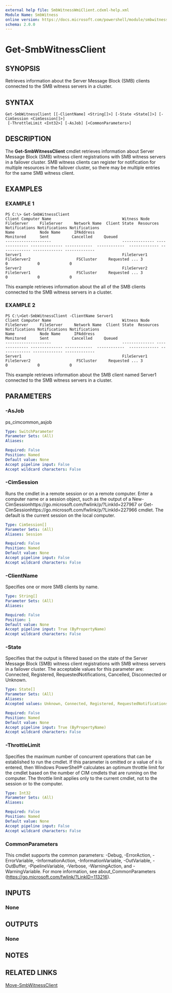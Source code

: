 ```yaml
---
external help file: SmbWitnessWmiClient.cdxml-help.xml
Module Name: SmbWitness
online version: https://docs.microsoft.com/powershell/module/smbwitness/get-smbwitnessclient?view=windowsserver2012-ps&wt.mc_id=ps-gethelp
schema: 2.0.0
---
```


# Get-SmbWitnessClient

## SYNOPSIS
Retrieves information about the Server Message Block (SMB) clients connected to the SMB witness servers in a cluster.

## SYNTAX

```
Get-SmbWitnessClient [[-ClientName] <String[]>] [-State <State[]>] [-CimSession <CimSession[]>]
 [-ThrottleLimit <Int32>] [-AsJob] [<CommonParameters>]
```

## DESCRIPTION
The **Get-SmbWitnessClient** cmdlet retrieves information about Server Message Block (SMB) witness client registrations with SMB witness servers in a failover cluster.
SMB witness clients can register for notification for multiple resources in the failover cluster, so there may be multiple entries for the same SMB witness client.

## EXAMPLES

### EXAMPLE 1
```
PS C:\> Get-SmbWitnessClient
Client Computer Name                               Witness Node   FileServer     FileServer     Network Name  Client State  Resources     Notifications Notifications Notifications 
Name           Node Name      IPAddress                                  Monitored      Sent          Cancelled     Queued 
--------------------                               -------------- -------------- -------------- ------------  ------------  ------------- ------------- ------------- ------------- 
Server1                                            FileServer1   FileServer2                    FSCluster     Requested ... 3             0             0             0 
Server2                                            FileServer2   FileServer1                    FSCluster     Requested ... 3             0             0             0
```

This example retrieves information about the all of the SMB clients connected to the SMB witness servers in a cluster.

### EXAMPLE 2
```
PS C:\>Get-SmbWitnessClient -ClientName Server1
Client Computer Name                               Witness Node   FileServer     FileServer     Network Name  Client State  Resources     Notifications Notifications Notifications 
Name           Node Name      IPAddress                                  Monitored      Sent          Cancelled     Queued 
--------------------                               -------------- -------------- -------------- ------------  ------------  ------------- ------------- ------------- ------------- 
Server1                                            FileServer1   FileServer2                    FSCluster     Requested ... 3             0             0             0
```

This example retrieves information about the SMB client named Server1 connected to the SMB witness servers in a cluster.

## PARAMETERS

### -AsJob
ps_cimcommon_asjob

```yaml
Type: SwitchParameter
Parameter Sets: (All)
Aliases: 

Required: False
Position: Named
Default value: None
Accept pipeline input: False
Accept wildcard characters: False
```

### -CimSession
Runs the cmdlet in a remote session or on a remote computer.
Enter a computer name or a session object, such as the output of a New-CimSessionhttps://go.microsoft.com/fwlink/p/?LinkId=227967 or Get-CimSessionhttps://go.microsoft.com/fwlink/p/?LinkId=227966 cmdlet.
The default is the current session on the local computer.

```yaml
Type: CimSession[]
Parameter Sets: (All)
Aliases: Session

Required: False
Position: Named
Default value: None
Accept pipeline input: False
Accept wildcard characters: False
```

### -ClientName
Specifies one or more SMB clients by name.

```yaml
Type: String[]
Parameter Sets: (All)
Aliases: 

Required: False
Position: 1
Default value: None
Accept pipeline input: True (ByPropertyName)
Accept wildcard characters: False
```

### -State
Specifies that the output is filtered based on the state of the Server Message Block (SMB) witness client registrations with SMB witness servers in a failover cluster. 
The acceptable values for this parameter are: Connected, Registered, RequestedNotifications, Cancelled, Disconnected or Unknown.

```yaml
Type: State[]
Parameter Sets: (All)
Aliases: 
Accepted values: Unknown, Connected, Registered, RequestedNotifications, Cancelled, Disconnected

Required: False
Position: Named
Default value: None
Accept pipeline input: True (ByPropertyName)
Accept wildcard characters: False
```

### -ThrottleLimit
Specifies the maximum number of concurrent operations that can be established to run the cmdlet.
If this parameter is omitted or a value of `0` is entered, then Windows PowerShell® calculates an optimum throttle limit for the cmdlet based on the number of CIM cmdlets that are running on the computer.
The throttle limit applies only to the current cmdlet, not to the session or to the computer.

```yaml
Type: Int32
Parameter Sets: (All)
Aliases: 

Required: False
Position: Named
Default value: None
Accept pipeline input: False
Accept wildcard characters: False
```

### CommonParameters
This cmdlet supports the common parameters: -Debug, -ErrorAction, -ErrorVariable, -InformationAction, -InformationVariable, -OutVariable, -OutBuffer, -PipelineVariable, -Verbose, -WarningAction, and -WarningVariable. For more information, see about_CommonParameters (https://go.microsoft.com/fwlink/?LinkID=113216).

## INPUTS

### None

## OUTPUTS

### None

## NOTES

## RELATED LINKS

[Move-SmbWitnessClient](./Move-SmbWitnessClient.md)

